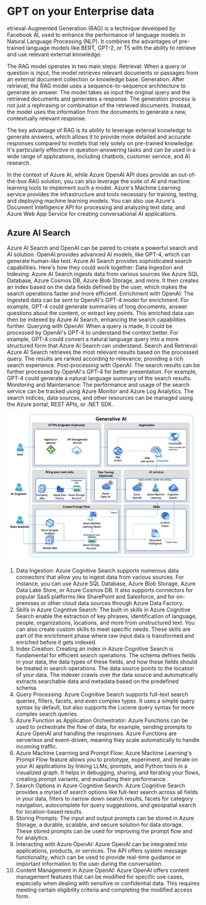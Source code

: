 # GPT on your Enterprise data

etrieval-Augmented Generation (RAG) is a technique developed by Facebook AI, used to enhance the performance of language models in Natural Language Processing (NLP). It combines the advantages of pre-trained language models like BERT, GPT-2, or T5 with the ability to retrieve and use relevant external knowledge.

The RAG model operates in two main steps:
Retrieval: When a query or question is input, the model retrieves relevant documents or passages from an external document collection or knowledge base.
Generation: After retrieval, the RAG model uses a sequence-to-sequence architecture to generate an answer. The model takes as input the original query and the retrieved documents and generates a response. The generation process is not just a rephrasing or combination of the retrieved documents. Instead, the model uses the information from the documents to generate a new, contextually relevant response.

The key advantage of RAG is its ability to leverage external knowledge to generate answers, which allows it to provide more detailed and accurate responses compared to models that rely solely on pre-trained knowledge. It's particularly effective in question-answering tasks and can be used in a wide range of applications, including chatbots, customer service, and AI research.

In the context of Azure AI, while Azure OpenAI API does provide an out-of-the-box RAG solution, you can also leverage the suite of AI and machine learning tools to implement such a model. Azure's Machine Learning service provides the infrastructure and tools necessary for training, testing, and deploying machine learning models. You can also use Azure's Document Intelligence API for processing and analyzing text data, and Azure Web App Service for creating conversational AI applications.

## Azure AI Search

Azure AI Search and OpenAI can be paired to create a powerful search and AI solution. OpenAI provides advanced AI models, like GPT-4, which can generate human-like text. Azure AI Search provides sophisticated search capabilities. Here's how they could work together:
Data Ingestion and Indexing: Azure AI Search ingests data from various sources like Azure SQL Database, Azure Cosmos DB, Azure Blob Storage, and more. It then creates an index based on the data fields defined by the user, which makes the search operations faster and more efficient.
Enrichment with OpenAI: The ingested data can be sent to OpenAI's GPT-4 model for enrichment. For example, GPT-4 could generate summaries of long documents, answer questions about the content, or extract key points. This enriched data can then be indexed by Azure AI Search, enhancing the search capabilities further.
Querying with OpenAI: When a query is made, it could be processed by OpenAI's GPT-4 to understand the context better. For example, GPT-4 could convert a natural language query into a more structured form that Azure AI Search can understand.
Search and Retrieval: Azure AI Search retrieves the most relevant results based on the processed query. The results are ranked according to relevance, providing a rich search experience.
Post-processing with OpenAI: The search results can be further processed by OpenAI's GPT-4 for better presentation. For example, GPT-4 could generate a natural language summary of the search results.
Monitoring and Maintenance: The performance and usage of the search service can be tracked using Azure Monitor and Azure Log Analytics. The search indices, data sources, and other resources can be managed using the Azure portal, REST APIs, or .NET SDK.

![RAG](./media/aoaiendtoend.png)

1. Data Ingestion: Azure Cognitive Search supports numerous data connectors that allow you to ingest data from various sources. For instance, you can use Azure SQL Database, Azure Blob Storage, Azure Data Lake Store, or Azure Cosmos DB. It also supports connectors for popular SaaS platforms like SharePoint and Salesforce, and for on-premises or other cloud data sources through Azure Data Factory.
2. Skills in Azure Cognitive Search: The built-in skills in Azure Cognitive Search enable the extraction of key phrases, identification of language, people, organizations, locations, and more from unstructured text. You can also create custom skills to meet specific needs. These skills are part of the enrichment phase where raw input data is transformed and enriched before it gets indexed.
3. Index Creation: Creating an index in Azure Cognitive Search is fundamental for efficient search operations. The schema defines fields in your data, the data types of these fields, and how these fields should be treated in search operations. The data source points to the location of your data. The indexer crawls over the data source and automatically extracts searchable data and metadata based on the predefined schema.
4. Query Processing: Azure Cognitive Search supports full-text search queries, filters, facets, and even complex types. It uses a simple query syntax by default, but also supports the Lucene query syntax for more complex search queries.
5. Azure Function as Application Orchestrator: Azure Functions can be used to orchestrate the flow of data, for example, sending prompts to Azure OpenAI and handling the responses. Azure Functions are serverless and event-driven, meaning they scale automatically to handle incoming traffic.
6. Azure Machine Learning and Prompt Flow: Azure Machine Learning's Prompt Flow feature allows you to prototype, experiment, and iterate on your AI applications by linking LLMs, prompts, and Python tools in a visualized graph. It helps in debugging, sharing, and iterating your flows, creating prompt variants, and evaluating their performance.
7. Search Options in Azure Cognitive Search: Azure Cognitive Search provides a myriad of search options like full-text search across all fields in your data, filters to narrow down search results, facets for category navigation, autocomplete for query suggestions, and geospatial search for location-based results.
8. Storing Prompts: The input and output prompts can be stored in Azure Storage, a durable, scalable, and secure solution for data storage. These stored prompts can be used for improving the prompt flow and for analytics.
9. Interacting with Azure OpenAI: Azure OpenAI can be integrated into applications, products, or services. The API offers system message functionality, which can be used to provide real-time guidance or important information to the user during the conversation.
10. Content Management in Azure OpenAI: Azure OpenAI offers content management features that can be modified for specific use cases, especially when dealing with sensitive or confidential data. This requires meeting certain eligibility criteria and completing the modified access form.
